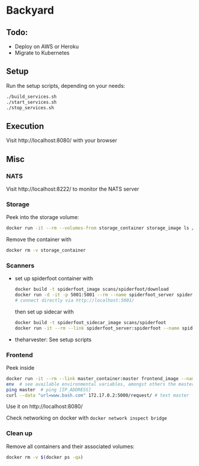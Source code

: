 # Backyard


## Todo:
- Deploy on AWS or Heroku
- Migrate to Kubernetes


## Setup
Run the setup scripts, depending on your needs:
```bash
./build_services.sh
./start_services.sh
./stop_services.sh
```

## Execution

Visit http://localhost:8080/ with your browser


## Misc

### NATS

Visit http://localhost:8222/ to monitor the NATS server

### Storage
Peek into the storage volume:
```bash
docker run -it --rm --volumes-from storage_container storage_image ls /data
```

Remove the container with
```bash
docker rm -v storage_container
```


### Scanners
* set up spiderfoot container with
  ```bash
  docker build -t spiderfoot_image scans/spiderfoot/download
  docker run -d -it -p 5001:5001 --rm --name spiderfoot_server spiderfoot_image
  # connect directly via http://localhost:5001/
  ```
  then set up sidecar with
  ```bash
  docker build -t spiderfoot_sidecar_image scans/spiderfoot
  docker run -it --rm --link spiderfoot_server:spiderfoot --name spiderfoot_sidecar spiderfoot_sidecar_image
  ```
* theharvester: See setup scripts



### Frontend
Peek inside
```bash
docker run -it --rm --link master_container:master frontend_image --name frontend_container bash
env  # see available environmental variables, amongst others the master info
ping master  # ping [IP_ADDRESS]
curl --data "url=www.bash.com" 172.17.0.2:5000/request/ # test master
```
Use it on http://localhost:8080/

Check networking on docker with `docker network inspect bridge`


### Clean up
Remove all containers and their associated volumes:
```bash
docker rm -v $(docker ps -qa)
```
